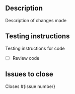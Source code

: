 ## Description

Description of changes made

## Testing instructions

Testing instructions for code

- [ ] Review code

## Issues to close

Closes #{issue number}
